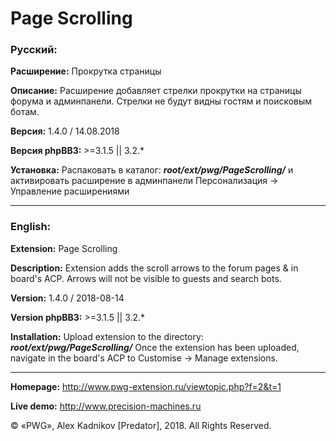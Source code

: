 # Page Scrolling

### Русский:

**Расширение:**		Прокрутка страницы

**Описание:**		Расширение добавляет стрелки прокрутки на страницы форума и админпанели. Стрелки не будут видны гостям и поисковым ботам.

**Версия:**			1.4.0 / 14.08.2018

**Версия phpBB3:**	>=3.1.5 || 3.2.*

**Установка:**		Распаковать в каталог: **_root/ext/pwg/PageScrolling/_** и активировать расширение в админпанели Персонализация -> Управление расширениями

***
### English:

**Extension:**		Page Scrolling

**Description:**	Extension adds the scroll arrows to the forum pages & in board's ACP. Arrows will not be visible to guests and search bots.

**Version:**		1.4.0 / 2018-08-14

**Version phpBB3:**	>=3.1.5 || 3.2.*

**Installation:**	Upload extension to the directory: **_root/ext/pwg/PageScrolling/_** Once the extension has been uploaded, navigate in the board's ACP to Customise -> Manage extensions.
***
**Homepage:** http://www.pwg-extension.ru/viewtopic.php?f=2&t=1

**Live demo:** http://www.precision-machines.ru

© «PWG», Alex Kadnikov [Predator],  2018. All Rights Reserved.
